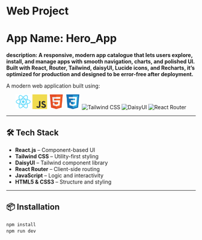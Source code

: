 # Web Project

# App Name: Hero_App

**description: A responsive, modern app catalogue that lets users explore, install, and manage apps with smooth navigation, charts, and polished UI. Built with React, Router, Tailwind, daisyUI, Lucide icons, and Recharts, it’s optimized for production and designed to be error-free after deployment.**


A modern web application built using:

<p align="center">
  <img src="https://raw.githubusercontent.com/devicons/devicon/master/icons/react/react-original.svg" alt="React" width="40" height="40"/>
  <img src="https://raw.githubusercontent.com/devicons/devicon/master/icons/javascript/javascript-original.svg" alt="JavaScript" width="40" height="40"/>
  <img src="https://raw.githubusercontent.com/devicons/devicon/master/icons/html5/html5-original.svg" alt="HTML5" width="40" height="40"/>
  <img src="https://raw.githubusercontent.com/devicons/devicon/master/icons/css3/css3-original.svg" alt="CSS3" width="40" height="40"/>
  <img src="https://www.vectorlogo.zone/logos/tailwindcss/tailwindcss-icon.svg" alt="Tailwind CSS" width="40" height="40"/>
  <img src="https://img.daisyui.com/images/daisyui/mark-static.svg" alt="DaisyUI" width="40" height="40"/>
  <img src="https://www.svgrepo.com/show/354262/react-router.svg" alt="React Router" width="40" height="40"/>
</p>

---

## 🛠️ Tech Stack

- **React.js** – Component-based UI
- **Tailwind CSS** – Utility-first styling
- **DaisyUI** – Tailwind component library
- **React Router** – Client-side routing
- **JavaScript** – Logic and interactivity
- **HTML5 & CSS3** – Structure and styling

---

## 📦 Installation

```bash
npm install
npm run dev
```
